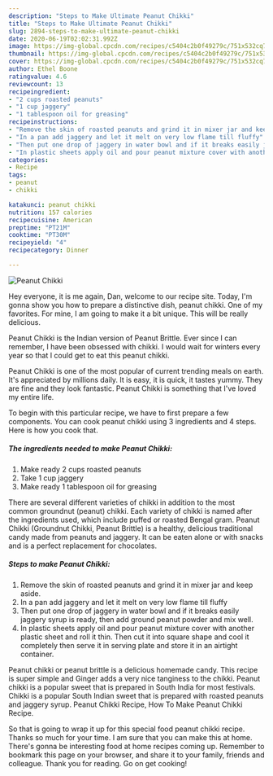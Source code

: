 ```yaml
---
description: "Steps to Make Ultimate Peanut Chikki"
title: "Steps to Make Ultimate Peanut Chikki"
slug: 2894-steps-to-make-ultimate-peanut-chikki
date: 2020-06-19T02:02:31.992Z
image: https://img-global.cpcdn.com/recipes/c5404c2b0f49279c/751x532cq70/peanut-chikki-recipe-main-photo.jpg
thumbnail: https://img-global.cpcdn.com/recipes/c5404c2b0f49279c/751x532cq70/peanut-chikki-recipe-main-photo.jpg
cover: https://img-global.cpcdn.com/recipes/c5404c2b0f49279c/751x532cq70/peanut-chikki-recipe-main-photo.jpg
author: Ethel Boone
ratingvalue: 4.6
reviewcount: 13
recipeingredient:
- "2 cups roasted peanuts"
- "1 cup jaggery"
- "1 tablespoon oil for greasing"
recipeinstructions:
- "Remove the skin of roasted peanuts and grind it in mixer jar and keep aside."
- "In a pan add jaggery and let it melt on very low flame till fluffy"
- "Then put one drop of jaggery in water bowl and if it breaks easily jaggery syrup is ready, then add ground peanut powder and mix well."
- "In plastic sheets apply oil and pour peanut mixture cover with another plastic sheet and roll it thin. Then cut it into square shape and cool it completely then serve it in serving plate and store it in an airtight container."
categories:
- Recipe
tags:
- peanut
- chikki

katakunci: peanut chikki 
nutrition: 157 calories
recipecuisine: American
preptime: "PT21M"
cooktime: "PT30M"
recipeyield: "4"
recipecategory: Dinner

---
```



![Peanut Chikki](https://img-global.cpcdn.com/recipes/c5404c2b0f49279c/751x532cq70/peanut-chikki-recipe-main-photo.jpg)

Hey everyone, it is me again, Dan, welcome to our recipe site. Today, I'm gonna show you how to prepare a distinctive dish, peanut chikki. One of my favorites. For mine, I am going to make it a bit unique. This will be really delicious.

Peanut Chikki is the Indian version of Peanut Brittle. Ever since I can remember, I have been obsessed with chikki. I would wait for winters every year so that I could get to eat this peanut chikki.

Peanut Chikki is one of the most popular of current trending meals on earth. It's appreciated by millions daily. It is easy, it is quick, it tastes yummy. They are fine and they look fantastic. Peanut Chikki is something that I've loved my entire life.


To begin with this particular recipe, we have to first prepare a few components. You can cook peanut chikki using 3 ingredients and 4 steps. Here is how you cook that.

<!--inarticleads1-->

##### The ingredients needed to make Peanut Chikki:

1. Make ready 2 cups roasted peanuts
1. Take 1 cup jaggery
1. Make ready 1 tablespoon oil for greasing


There are several different varieties of chikki in addition to the most common groundnut (peanut) chikki. Each variety of chikki is named after the ingredients used, which include puffed or roasted Bengal gram. Peanut Chikki (Groundnut Chikki, Peanut Brittle) is a healthy, delicious traditional candy made from peanuts and jaggery. It can be eaten alone or with snacks and is a perfect replacement for chocolates. 

<!--inarticleads2-->

##### Steps to make Peanut Chikki:

1. Remove the skin of roasted peanuts and grind it in mixer jar and keep aside.
1. In a pan add jaggery and let it melt on very low flame till fluffy
1. Then put one drop of jaggery in water bowl and if it breaks easily jaggery syrup is ready, then add ground peanut powder and mix well.
1. In plastic sheets apply oil and pour peanut mixture cover with another plastic sheet and roll it thin. Then cut it into square shape and cool it completely then serve it in serving plate and store it in an airtight container.


Peanut chikki or peanut brittle is a delicious homemade candy. This recipe is super simple and Ginger adds a very nice tanginess to the chikki. Peanut chikki is a popular sweet that is prepared in South India for most festivals. Chikki is a popular South Indian sweet that is prepared with roasted peanuts and jaggery syrup. Peanut Chikki Recipe, How To Make Peanut Chikki Recipe. 

So that is going to wrap it up for this special food peanut chikki recipe. Thanks so much for your time. I am sure that you can make this at home. There's gonna be interesting food at home recipes coming up. Remember to bookmark this page on your browser, and share it to your family, friends and colleague. Thank you for reading. Go on get cooking!
